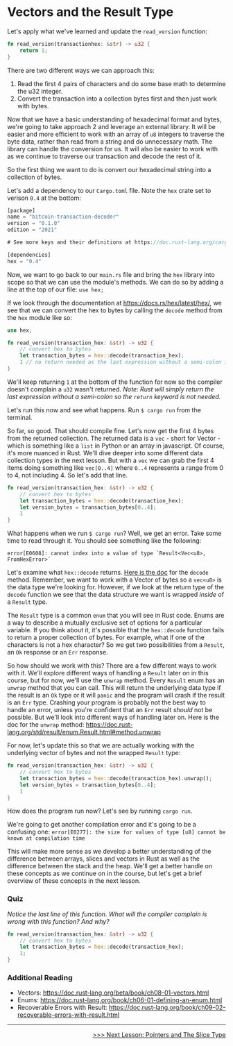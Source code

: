# Vectors and the Result Type

Let's apply what we've learned and update the `read_version` function:

```rust
fn read_version(transactionhex: &str) -> u32 {
    return 1;
}
```

There are two different ways we can approach this:
1. Read the first 4 pairs of characters and do some base math to determine the u32 integer.
2. Convert the transaction into a collection bytes first and then just work with bytes.

Now that we have a basic understanding of hexadecimal format and bytes, we're going to take approach 2 and leverage an external library. It will be easier and more efficient to work with an array of `u8` integers to traverse the byte data, rather than read from a string and do unnecessary math. The library can handle the conversion for us. It will also be easier to work with as we continue to traverse our transaction and decode the rest of it.

So the first thing we want to do is convert our hexadecimal string into a collection of bytes.

Let's add a dependency to our `Cargo.toml` file. Note the `hex` crate set to verison `0.4` at the bottom:
```rust
[package]
name = "bitcoin-transaction-decoder"
version = "0.1.0"
edition = "2021"

# See more keys and their definitions at https://doc.rust-lang.org/cargo/reference/manifest.html

[dependencies]
hex = "0.4"
```

Now, we want to go back to our `main.rs` file and bring the `hex` library into scope so that we can use the module's methods. We can do so by adding a line at the top of our file:
`use hex;`

If we look through the documentation at https://docs.rs/hex/latest/hex/, we see that we can convert the hex to bytes by calling the `decode` method from the `hex` module like so:
```rust
use hex;

fn read_version(transaction_hex: &str) -> u32 {
    // convert hex to bytes
    let transaction_bytes = hex::decode(transaction_hex);
    1 // no return needed as the last expression without a semi-colon is automatically returned
}
```

We'll keep returning `1` at the bottom of the function for now so the compiler doesn't complain a `u32` wasn't returned. *Note: Rust will simply return the last expression without a semi-colon so the `return` keyword is not needed.*

Let's run this now and see what happens. Run `$ cargo run` from the terminal.

So far, so good. That should compile fine. Let's now get the first 4 bytes from the returned collection. The returned data is a `vec` - short for Vector - which is something like a `list` in Python or an array in javascript. Of course, it's more nuanced in Rust. We'll dive deeper into some different data collection types in the next lesson. But with a `vec` we can grab the first 4 items doing something like `vec[0..4]` where `0..4` represents a range from 0 to 4, not including 4. So let's add that line.

```rust
fn read_version(transaction_hex: &str) -> u32 {
    // convert hex to bytes
    let transaction_bytes = hex::decode(transaction_hex);
    let version_bytes = transaction_bytes[0..4];
    1
}
```

What happens when we run `$ cargo run`? Well, we get an error. Take some time to read through it. You should see something like the following:
```shell
error[E0608]: cannot index into a value of type `Result<Vec<u8>, FromHexError>`
```

Let's examine what `hex::decode` returns. [Here is the doc](https://docs.rs/hex/latest/hex/fn.decode.html) for the `decode` method. Remember, we want to work with a Vector of bytes so a `vec<u8>` is the data type we're looking for. However, if we look at the return type of the `decode` function we see that the data structure we want is wrapped *inside* of a `Result` type.

The `Result` type is a common `enum` that you will see in Rust code. Enums are a way to describe a mutually exclusive set of options for a particular variable. If you think about it, it's possible that the `hex::decode` function fails to return a proper collection of bytes. For example, what if one of the characters is not a hex character? So we get two possibilities from a `Result`, an `Ok` response or an `Err` response.

So how should we work with this? There are a few different ways to work with it. We'll explore different ways of handling a `Result` later on in this course, but for now, we'll use the `unwrap` method. Every `Result` enum has an `unwrap` method that you can call. This will return the underlying data type if the result is an `Ok` type or it will `panic` and the program will crash if the result is an `Err` type. Crashing your program is probably not the best way to handle an error, unless you're confident that an `Err` result *should* not be possible. But we'll look into different ways of handling later on. Here is the doc for the `unwrap` method: https://doc.rust-lang.org/std/result/enum.Result.html#method.unwrap

For now, let's update this so that we are actually working with the underlying vector of bytes and not the wrapped `Result` type:
```rust
fn read_version(transaction_hex: &str) -> u32 {
    // convert hex to bytes
    let transaction_bytes = hex::decode(transaction_hex).unwrap();
    let version_bytes = transaction_bytes[0..4];
    1
}
```

How does the program run now? Let's see by running `cargo run`.

We're going to get another compilation error and it's going to be a confusing one:
`error[E0277]: the size for values of type [u8] cannot be known at compilation time`

This will make more sense as we develop a better understanding of the difference between arrays, slices and vectors in Rust as well as the difference between the stack and the heap. We'll get a better handle on these concepts as we continue on in the course, but let's get a brief overview of these concepts in the next lesson.

### Quiz
*Notice the last line of this function. What will the compiler complain is wrong with this function? And why?*
```rust
fn read_version(transaction_hex: &str) -> u32 {
    // convert hex to bytes
    let transaction_bytes = hex::decode(transaction_hex);
    1;
}
```

### Additional Reading
* Vectors: https://doc.rust-lang.org/beta/book/ch08-01-vectors.html
* Enums: https://doc.rust-lang.org/book/ch06-01-defining-an-enum.html
* Recoverable Errors with Result: https://doc.rust-lang.org/book/ch09-02-recoverable-errors-with-result.html

----------------------------------------------------------------------------------------------------------------------------------------------------

<div>
    <p align="right"><a href="06_pointers_and_slices.md">>>> Next Lesson: Pointers and The Slice Type</a></p>
</div>
